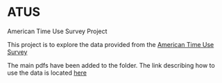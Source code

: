 # ATUS
American Time Use Survey Project

This project is to explore the data provided from the [American Time Use Survey](http://www.bls.gov/tus/)

The main pdfs have been added to the folder. The link describing how to use the data is located [here](http://www.bls.gov/tus/howto.htm)


